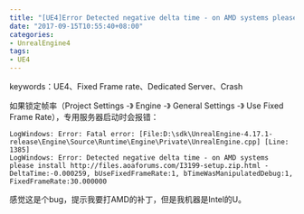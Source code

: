 ```yaml
---
title: "[UE4]Error Detected negative delta time - on AMD systems please install"
date: "2017-09-15T10:55:40+08:00"
categories:
- UnrealEngine4
tags:
- UE4
---
```


keywords：UE4、Fixed Frame rate、Dedicated Server、Crash

如果锁定帧率（Project Settings -》 Engine -》 General Settings -》 Use Fixed Frame Rate），专用服务器启动时会报错：

    LogWindows: Error: Fatal error: [File:D:\sdk\UnrealEngine-4.17.1-release\Engine\Source\Runtime\Engine\Private\UnrealEngine.cpp] [Line: 1385] 
    LogWindows: Error: Detected negative delta time - on AMD systems please install http://files.aoaforums.com/I3199-setup.zip.html - DeltaTime:-0.000259, bUseFixedFrameRate:1, bTimeWasManipulatedDebug:1, FixedFrameRate:30.000000
    
感觉这是个bug，提示我要打AMD的补丁，但是我机器是Intel的U。

